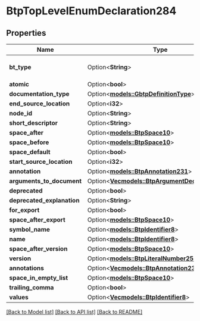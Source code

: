 # BtpTopLevelEnumDeclaration284

## Properties

Name | Type | Description | Notes
------------ | ------------- | ------------- | -------------
**bt_type** | Option<**String**> | Type of JSON object. | [optional]
**atomic** | Option<**bool**> |  | [optional]
**documentation_type** | Option<[**models::GbtpDefinitionType**](GBTPDefinitionType.md)> |  | [optional]
**end_source_location** | Option<**i32**> |  | [optional]
**node_id** | Option<**String**> |  | [optional]
**short_descriptor** | Option<**String**> |  | [optional]
**space_after** | Option<[**models::BtpSpace10**](BTPSpace-10.md)> |  | [optional]
**space_before** | Option<[**models::BtpSpace10**](BTPSpace-10.md)> |  | [optional]
**space_default** | Option<**bool**> |  | [optional]
**start_source_location** | Option<**i32**> |  | [optional]
**annotation** | Option<[**models::BtpAnnotation231**](BTPAnnotation-231.md)> |  | [optional]
**arguments_to_document** | Option<[**Vec<models::BtpArgumentDeclaration232>**](BTPArgumentDeclaration-232.md)> |  | [optional]
**deprecated** | Option<**bool**> |  | [optional]
**deprecated_explanation** | Option<**String**> |  | [optional]
**for_export** | Option<**bool**> |  | [optional]
**space_after_export** | Option<[**models::BtpSpace10**](BTPSpace-10.md)> |  | [optional]
**symbol_name** | Option<[**models::BtpIdentifier8**](BTPIdentifier-8.md)> |  | [optional]
**name** | Option<[**models::BtpIdentifier8**](BTPIdentifier-8.md)> |  | [optional]
**space_after_version** | Option<[**models::BtpSpace10**](BTPSpace-10.md)> |  | [optional]
**version** | Option<[**models::BtpLiteralNumber258**](BTPLiteralNumber-258.md)> |  | [optional]
**annotations** | Option<[**Vec<models::BtpAnnotation231>**](BTPAnnotation-231.md)> |  | [optional]
**space_in_empty_list** | Option<[**models::BtpSpace10**](BTPSpace-10.md)> |  | [optional]
**trailing_comma** | Option<**bool**> |  | [optional]
**values** | Option<[**Vec<models::BtpIdentifier8>**](BTPIdentifier-8.md)> |  | [optional]

[[Back to Model list]](../README.md#documentation-for-models) [[Back to API list]](../README.md#documentation-for-api-endpoints) [[Back to README]](../README.md)


